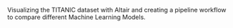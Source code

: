 Visualizing the TITANIC dataset with Altair and creating a pipeline workflow to compare  different Machine Learning Models.
